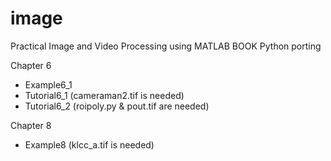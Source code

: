 # image

Practical Image and Video Processing using MATLAB BOOK
Python porting

Chapter 6
- Example6_1
- Tutorial6_1 (cameraman2.tif is needed)
- Tutorial6_2 (roipoly.py & pout.tif are needed)

Chapter 8
- Example8 (klcc_a.tif is needed)
